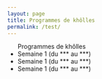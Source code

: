 ```yaml
---
layout: page
title: Programmes de khôlles
permalink: /test/
---
```




<ul> Programmes de khôlles
  <li>Semaine 1 (du *** au ***) </li>
  <li>Semaine 1 (du *** au ***)</li>
  <li>Semaine 1 (du *** au ***)</li>
</ul>
